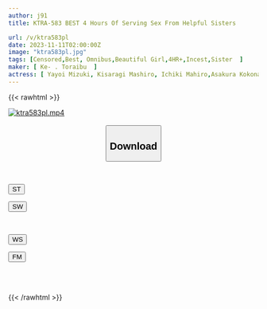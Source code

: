 ```yaml
---
author: j91
title: KTRA-583 BEST 4 Hours Of Serving Sex From Helpful Sisters

url: /v/ktra583pl
date: 2023-11-11T02:00:00Z
image: "ktra583pl.jpg"
tags: [Censored,Best, Omnibus,Beautiful Girl,4HR+,Incest,Sister	 ]
maker: [ Ke- . Toraibu  ]
actress: [ Yayoi Mizuki, Kisaragi Mashiro, Ichiki Mahiro,Asakura Kokona, Mizuki Kei ]
---
```



{{< rawhtml >}}

<div class="video" data-videoid="Wg3am74W39Tb4m9">
    <a href="javascript:;">
        <img src="https://my.j91.asia/v/ktra583pl/ktra583pl.jpg" width="WIDTH" height="HEIGHT" alt="ktra583pl.mp4" loading="lazy">
    </a>
</div>

<script type="text/javascript" src="https://j91.asia/asset/on-demand-st.js"></script>

<br>
  <link rel="stylesheet" href="https://j91.asia/asset/bs5.css">
  
  <center>
  <button class="btn btn-primary" type="button" data-bs-toggle="collapse" data-bs-target=".multi-collapse" aria-expanded="false" aria-controls="multiCollapseExample1 multiCollapseExample2"><h2>Download</h2></button></center>
</p>
<div class="row">
  <div class="col">
    <div class="collapse multi-collapse" id="multiCollapseExample1">
      <div class="card card-body">
	      	      <br>
<div class="buttons">  
<p><a href="https://streamtape.to/v/Wg3am74W39Tb4m9" target="_blank"><button class="btn-hover color-3"><i class="fa fa-download"></i> ST</button></a></p>
<p><a href="https://sfastwish.com/bjvo2qo34mls" target="_blank"><button class="btn-hover color-2"><i class="fa fa-download"></i> SW</button></a></p></div>
    </div>
  </div>
</div>
  <div class="col">
    <div class="collapse multi-collapse" id="multiCollapseExample2">
      <div class="card card-body">
	      <br>
<div class="buttons">
<p><a href="javascript:;" target="_blank"><button class="btn-hover color-9"><i class="fa fa-download"></i> WS</button></a></p>
<p><a href="javascript:;" target="_blank"><button class="btn-hover color-8"><i class="fa fa-download"></i> FM</button></a></p></div>
<br><br>
      </div>
    </div>
  </div>
</div>

{{< /rawhtml >}}
